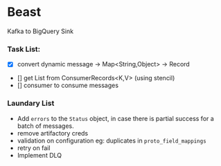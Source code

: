 # Beast

Kafka to BigQuery Sink


### Task List:
 * [x] convert dynamic message -> Map<String,Object> -> Record
 * [] get List<Dynamic msg> from ConsumerRecords<K,V> (using stencil)
 * [] consumer to consume messages 


### Laundary List
* Add `errors` to the `Status` object, in case there is partial success for a batch of messages.
* remove artifactory creds
* validation on configuration eg: duplicates in `proto_field_mappings`
* retry on fail
* Implement DLQ

